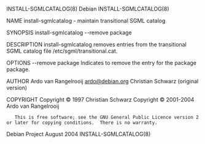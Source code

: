 INSTALL-SGMLCATALOG(8)                                                                            Debian                                                                           INSTALL-SGMLCATALOG(8)

NAME
       install-sgmlcatalog - maintain transitional SGML catalog

SYNOPSIS
       install-sgmlcatalog --remove package

DESCRIPTION
       install-sgmlcatalog removes entries from the transitional SGML catalog file /etc/sgml/transitional.cat.

OPTIONS
       --remove package
              Indicates to remove the entry for the package package.

AUTHOR
       Ardo van Rangelrooij <ardo@debian.org>
       Christian Schwarz (original version)

COPYRIGHT
       Copyright © 1997 Christian Schwarz
       Copyright © 2001-2004 Ardo van Rangelrooij

       This is free software; see the GNU General Public Licence version 2 or later for copying conditions.  There is no warranty.

Debian Project                                                                                 August 2004                                                                         INSTALL-SGMLCATALOG(8)
